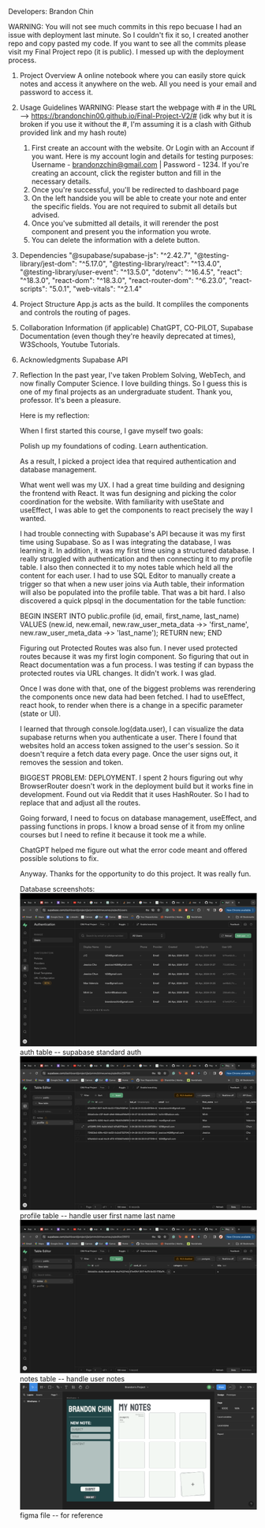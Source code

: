 Developers: Brandon Chin

WARNING: You will not see much commits in this repo becuase I had an issue with deployment last minute. So I couldn't fix it so, I created another repo and copy pasted my code. If you want to see all the commits please visit my Final Project repo (it is public). I messed up with the deployment process.

1. Project Overview
   A online notebook where you can easily store quick notes and access it anywhere on the web. All you need is your email and password to access it.

2. Usage Guidelines
   WARNING: Please start the webpage with # in the URL --> https://brandonchin00.github.io/Final-Project-V2/# (idk why but it is broken if you use it without the #, I'm assuming it is a clash with Github provided link and my hash route)

    1. First create an account with the website. Or Login with an Account if you want. Here is my account login and details for testing purposes: Username - brandonzchin@gmail.com | Password - 1234. If you're creating an account, click the register button and fill in the necessary details.
    2. Once you're successful, you'll be redirected to dashboard page
    3. On the left handside you will be able to create your note and enter the specific fields. You are not required to submit all details but advised.
    4. Once you've submitted all details, it will rerender the post component and present you the information you wrote.
    5. You can delete the information with a delete button.

3. Dependencies
   "@supabase/supabase-js": "^2.42.7",
   "@testing-library/jest-dom": "^5.17.0",
   "@testing-library/react": "^13.4.0",
   "@testing-library/user-event": "^13.5.0",
   "dotenv": "^16.4.5",
   "react": "^18.3.0",
   "react-dom": "^18.3.0",
   "react-router-dom": "^6.23.0",
   "react-scripts": "5.0.1",
   "web-vitals": "^2.1.4"

4. Project Structure
   App.js acts as the build. It compliles the components and controls the routing of pages.

5. Collaboration Information (if applicable)
   ChatGPT, CO-PILOT, Supabase Documentation (even though they're heavily deprecated at times), W3Schools, Youtube Tutorials.

6. Acknowledgments
   Supabase API

7. Reflection
   In the past year, I've taken Problem Solving, WebTech, and now finally Computer Science. I love building things. So I guess this is one of my final projects as an undergraduate student. Thank you, professor. It's been a pleasure.

    Here is my reflection:

    When I first started this course, I gave myself two goals:

    Polish up my foundations of coding.
    Learn authentication.

    As a result, I picked a project idea that required authentication and database management.

    What went well was my UX. I had a great time building and designing the frontend with React. It was fun designing and picking the color coordination for the website. With familiarity with useState and useEffect, I was able to get the components to react precisely the way I wanted.

    I had trouble connecting with Supabase's API because it was my first time using Supabase. So as I was integrating the database, I was learning it. In addition, it was my first time using a structured database. I really struggled with authentication and then connecting it to my profile table. I also then connected it to my notes table which held all the content for each user. I had to use SQL Editor to manually create a trigger so that when a new user joins via Auth table, their information will also be populated into the profile table. That was a bit hard. I also discovered a quick plpsql in the documentation for the table function:

    BEGIN
    INSERT INTO public.profile (id, email, first_name, last_name)
    VALUES (new.id, new.email, new.raw_user_meta_data ->> 'first_name', new.raw_user_meta_data ->> 'last_name');
    RETURN new;
    END

    Figuring out Protected Routes was also fun. I never used protected routes because it was my first login component. So figuring that out in React documentation was a fun process. I was testing if can bypass the protected routes via URL changes. It didn't work. I was glad.

    Once I was done with that, one of the biggest problems was rerendering the components once new data had been fetched. I had to useEffect, react hook, to render when there is a change in a specific parameter (state or UI).

    I learned that through console.log(data.user), I can visualize the data supabase returns when you authenticate a user. There I found that websites hold an access token assigned to the user's session. So it doesn't require a fetch data every page. Once the user signs out, it removes the session and token.

    BIGGEST PROBLEM: DEPLOYMENT. I spent 2 hours figuring out why BrowserRouter doesn't work in the deployment build but it works fine in development. Found out via Reddit that it uses HashRouter. So I had to replace that and adjust all the routes.

    Going forward, I need to focus on database management, useEffect, and passing functions in props. I know a broad sense of it from my online courses but I need to refine it because it took me a while.

    ChatGPT helped me figure out what the error code meant and offered possible solutions to fix.

    Anyway. Thanks for the opportunity to do this project. It was really fun.

    Database screenshots:
    ![Alt text](image.png) auth table -- supabase standard auth
    ![Alt text](image-1.png) profile table -- handle user first name last name
    ![Alt text](image-2.png) notes table -- handle user notes
    ![Alt text](image-3.png) figma file -- for reference
